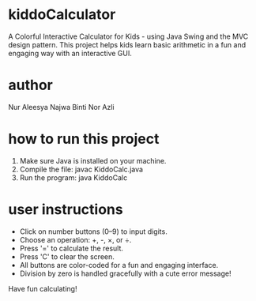 # kiddoCalculator
A Colorful Interactive Calculator for Kids - using Java Swing and the MVC design pattern. This project helps kids learn basic arithmetic in a fun and engaging way with an interactive GUI.

# author
Nur Aleesya Najwa Binti Nor Azli

# how to run this project
1. Make sure Java is installed on your machine.
2. Compile the file:
   javac KiddoCalc.java
3. Run the program:
   java KiddoCalc

# user instructions
- Click on number buttons (0–9) to input digits.
- Choose an operation: +, -, ×, or ÷.
- Press '=' to calculate the result.
- Press 'C' to clear the screen.
- All buttons are color-coded for a fun and engaging interface.
- Division by zero is handled gracefully with a cute error message!

Have fun calculating!
